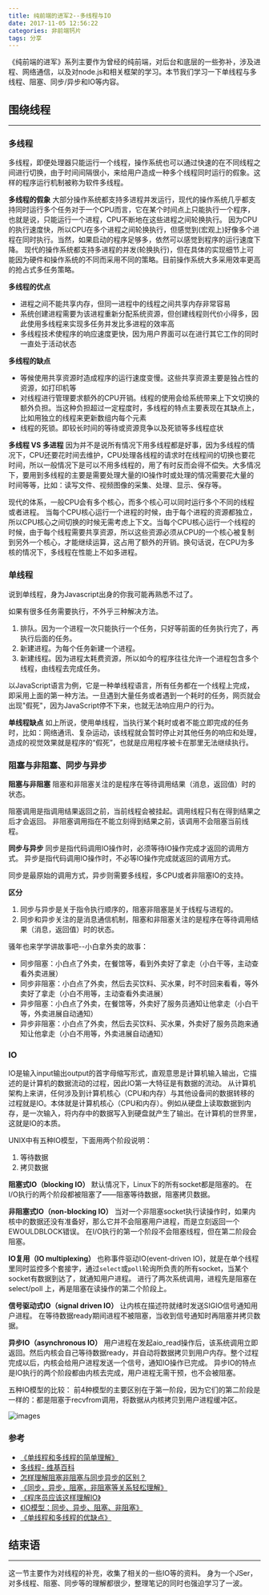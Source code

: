 ```yaml
---
title: 纯前端的进军2--多线程与IO
date: 2017-11-05 12:56:22
categories: 非前端钙片
tags: 分享
---
```

《纯前端的进军》系列主要作为曾经的纯前端，对后台和底层的一些弥补，涉及进程、网络通信，以及对node.js和相关框架的学习。本节我们学习一下单线程与多线程、阻塞、同步/异步和IO等内容。
<!--more-->

## 围绕线程
---

### 多线程
多线程，即便处理器只能运行一个线程，操作系统也可以通过快速的在不同线程之间进行切换，由于时间间隔很小，来给用户造成一种多个线程同时运行的假象。这样的程序运行机制被称为软件多线程。

**多线程的假象**
大部分操作系统都支持多进程并发运行，现代的操作系统几乎都支持同时运行多个任务对于一个CPU而言，它在某个时间点上只能执行一个程序，也就是说，只能运行一个进程，CPU不断地在这些进程之间轮换执行。
因为CPU的执行速度快，所以CPU在多个进程之间轮换执行，但感觉到(宏观上)好像多个进程在同时执行。当然，如果启动的程序足够多，依然可以感觉到程序的运行速度下降。
现代的操作系统都支持多进程的并发(轮换执行)，但在具体的实现细节上可能因为硬件和操作系统的不同而采用不同的策略。目前操作系统大多采用效率更高的抢占式多任务策略。

**多线程的优点**  
- 进程之间不能共享内存，但同一进程中的线程之间共享内存非常容易
- 系统创建进程需要为该进程重新分配系统资源，但创建线程则代价小得多，因此使用多线程来实现多任务并发比多进程的效率高
- 多线程技术使程序的响应速度更快，因为用户界面可以在进行其它工作的同时一直处于活动状态

**多线程的缺点**
- 等候使用共享资源时造成程序的运行速度变慢。这些共享资源主要是独占性的资源，如打印机等
- 对线程进行管理要求额外的CPU开销。线程的使用会给系统带来上下文切换的额外负担。当这种负担超过一定程度时，多线程的特点主要表现在其缺点上，比如用独立的线程来更新数组内每个元素
- 线程的死锁。即较长时间的等待或资源竞争以及死锁等多线程症状

**多线程 VS 多进程**
因为并不是说所有情况下用多线程都是好事，因为多线程的情况下，CPU还要花时间去维护，CPU处理各线程的请求时在线程间的切换也要花时间，所以一般情况下是可以不用多线程的，用了有时反而会得不偿失。大多情况下，要用到多线程的主要是需要处理大量的IO操作时或处理的情况需要花大量的时间等等，比如：读写文件、视频图像的采集、处理、显示、保存等。

现代的体系，一般CPU会有多个核心，而多个核心可以同时运行多个不同的线程或者进程。
当每个CPU核心运行一个进程的时候，由于每个进程的资源都独立，所以CPU核心之间切换的时候无需考虑上下文。当每个CPU核心运行一个线程的时候，由于每个线程需要共享资源，所以这些资源必须从CPU的一个核心被复制到另外一个核心，才能继续运算，这占用了额外的开销。换句话说，在CPU为多核的情况下，多线程在性能上不如多进程。

### 单线程
说到单线程，身为Javascript出身的你我可能再熟悉不过了。

如果有很多任务需要执行，不外乎三种解决方法。
1. 排队。因为一个进程一次只能执行一个任务，只好等前面的任务执行完了，再执行后面的任务。
2. 新建进程。为每个任务新建一个进程。
3. 新建线程。因为进程太耗费资源，所以如今的程序往往允许一个进程包含多个线程，由线程去完成任务。

以JavaScript语言为例，它是一种单线程语言，所有任务都在一个线程上完成，即采用上面的第一种方法。一旦遇到大量任务或者遇到一个耗时的任务，网页就会出现"假死"，因为JavaScript停不下来，也就无法响应用户的行为。

**单线程缺点**
如上所说，使用单线程，当执行某个耗时或者不能立即完成的任务时，比如：网络通讯、复杂运动，该线程就会暂时停止对其他任务的响应和处理，造成的视觉效果就是程序的“假死”，也就是应用程序被卡在那里无法继续执行。

### 阻塞与非阻塞、同步与异步
**阻塞与非阻塞**
阻塞和非阻塞关注的是程序在等待调用结果（消息，返回值）时的状态。

阻塞调用是指调用结果返回之前，当前线程会被挂起。调用线程只有在得到结果之后才会返回。
非阻塞调用指在不能立刻得到结果之前，该调用不会阻塞当前线程。

**同步与异步**
同步是指代码调用IO操作时，必须等待IO操作完成才返回的调用方式。
异步是指代码调用IO操作时，不必等IO操作完成就返回的调用方式。

同步是最原始的调用方式，异步则需要多线程，多CPU或者非阻塞IO的支持。

**区分**
1. 同步与异步是关于指令执行顺序的，阻塞非阻塞是关于线程与进程的。
2. 同步和异步关注的是消息通信机制，阻塞和非阻塞关注的是程序在等待调用结果（消息，返回值）时的状态。

骚年也来学学讲故事吧--小白拿外卖的故事：
- 同步阻塞：小白点了外卖，在餐馆等，看到外卖好了拿走（小白干等，主动查看外卖进展）
- 同步非阻塞：小白点了外卖，然后去买饮料、买水果，时不时回来看看，等外卖好了拿走（小白不用等，主动查看外卖进展）
- 异步阻塞：小白点了外卖，在餐馆等，外卖好了服务员通知让他拿走（小白干等，外卖进展自动通知）
- 异步非阻塞：小白点了外卖，然后去买饮料、买水果，外卖好了服务员跑来通知让他拿走（小白不用等，外卖进展自动通知）

### IO
IO是输入input输出output的首字母缩写形式，直观意思是计算机输入输出，它描述的是计算机的数据流动的过程，因此IO第一大特征是有数据的流动。
从计算机架构上来讲，任何涉及到计算机核心（CPU和内存）与其他设备间的数据转移的过程就是IO。本体就是计算机核心（CPU和内存）。例如从硬盘上读取数据到内存，是一次输入，将内存中的数据写入到硬盘就产生了输出。在计算机的世界里，这就是IO的本质。

UNIX中有五种IO模型，下面用两个阶段说明：
1. 等待数据
2. 拷贝数据

**阻塞式IO（blocking IO）**
默认情况下，Linux下的所有socket都是阻塞的。
在I/O执行的两个阶段都被阻塞了——阻塞等待数据，阻塞拷贝数据。

**非阻塞式IO（non-blocking IO）**
当对一个非阻塞socket执行读操作时，如果内核中的数据还没有准备好，那么它并不会阻塞用户进程，而是立刻返回一个EWOULDBLOCK错误。
在I/O执行的第一个阶段不会阻塞线程，但在第二阶段会阻塞。

**IO复用（IO multiplexing）**
也称事件驱动IO(event-driven IO)，就是在单个线程里同时监控多个套接字，通过`select`或`poll`轮询所负责的所有socket，当某个socket有数据到达了，就通知用户进程。
进行了两次系统调用，进程先是阻塞在 select/poll 上，再是阻塞在读操作的第二个阶段上。

**信号驱动式IO（signal driven IO）**
让内核在描述符就绪时发送SIGIO信号通知用户进程。
在等待数据ready期间进程不被阻塞，当收到信号通知时再阻塞并拷贝数据。

**异步IO（asynchronous IO）**
用户进程在发起aio_read操作后，该系统调用立即返回。然后内核会自己等待数据ready，并自动将数据拷贝到用户内存。整个过程完成以后，内核会给用户进程发送一个信号，通知IO操作已完成。
异步IO的特点是IO执行的两个阶段都由内核去完成，用户进程无需干预，也不会被阻塞。

五种IO模型的比较：
前4种模型的主要区别在于第一阶段，因为它们的第二阶段是一样的：都是阻塞于recvfrom调用，将数据从内核拷贝到用户进程缓冲区。

![images](http://o905ne85q.bkt.clouddn.com/20160718170600861)

### 参考
- [《单线程和多线程的简单理解》](http://www.jianshu.com/p/7d9686cfcfbf)
- [多线程- 维基百科](https://zh.wikipedia.org/wiki/%E5%A4%9A%E7%BA%BF%E7%A8%8B)
- [怎样理解阻塞非阻塞与同步异步的区别？](https://www.zhihu.com/question/19732473)
- [《同步，异步，阻塞，非阻塞等关系轻松理解》](https://github.com/calidion/calidion.github.io/issues/40)
- [《程序员应该这样理解IO》](http://www.jianshu.com/p/fa7bdc4f3de7)
- [《IO模型：同步、异步、阻塞、非阻塞》](https://songlee24.github.io/2016/07/19/explanation-of-5-IO-models/)
- [《单线程和多线程的优缺点》](http://blog.sina.com.cn/s/blog_4e8b57db0100o1ji.html)

## 结束语
-----
这一节主要作为对线程的补充，收集了相关的一些IO等的资料。
身为一个JSer，对多线程、阻塞、同步等的理解都很少，整理笔记的同时也强迫学习了一波。
